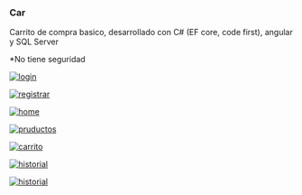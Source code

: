 <h3>Car</h3>
<p>Carrito de compra basico, desarrollado con C# (EF core, code first), angular y SQL Server</p>
<p>*No tiene seguridad</p>
<p><a href="https://ibb.co/YWzPr3Q"><img src="https://i.ibb.co/3sD4J7d/login.png" alt="login" border="0"></a></p>
<p><a href="https://ibb.co/YBgSZv5"><img src="https://i.ibb.co/1GcN6HC/registrar.png" alt="registrar" border="0"></a></p>
<p><a href="https://ibb.co/sV3xPmv"><img src="https://i.ibb.co/S3vYxsX/home.png" alt="home" border="0"></a></p>
<p><a href="https://ibb.co/72L3bTH"><img src="https://i.ibb.co/4P3bJDc/pruductos.png" alt="pruductos" border="0"></a></p>
<p><a href="https://ibb.co/jwb5fcC"><img src="https://i.ibb.co/LgYPRLT/carrito.png" alt="carrito" border="0"></a></p>
<p><a href="https://ibb.co/hKSB34N"><img src="https://i.ibb.co/kht4NwT/historial.png" alt="historial" border="0"></a></p>






<p><a href="https://desarollo.blob.core.windows.net/artenaranda/Firma.png?sv=2021-08-06&se=2024-04-24T16%3A28%3A56Z&sr=c&sp=r&sig=Xi8COVVHINDi1ikdHKGd9l7LSDonbkhMi%2FJgrIsm7pY%3D"><img src="https://desarollo.blob.core.windows.net/artenaranda/Firma.png?sv=2021-08-06&se=2024-04-24T16%3A28%3A56Z&sr=c&sp=r&sig=Xi8COVVHINDi1ikdHKGd9l7LSDonbkhMi%2FJgrIsm7pY%3D" alt="historial" border="0"></a></p>
